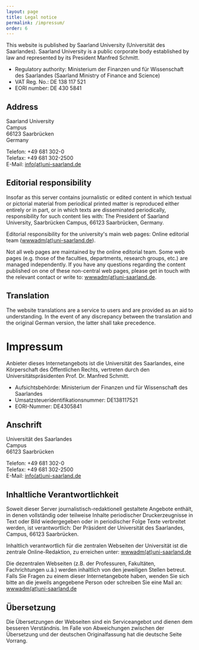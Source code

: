 ```yaml
---
layout: page
title: Legal notice
permalink: /impressum/
order: 6
---
```


This website is published by Saarland University (Universität des Saarlandes). Saarland University is a public corporate body established by law and represented by its President Manfred Schmitt.

* Regulatory authority: Ministerium der Finanzen und für Wissenschaft des Saarlandes (Saarland Ministry of Finance and Science)
* VAT Reg. No.: DE 138 117 521
* EORI number: DE 430 5841

## Address

Saarland University <br/>
Campus <br/>
66123 Saarbrücken <br/>
Germany

Telefon: +49 681 302-0 <br/>
Telefax: +49 681 302-2500 <br/>
E-Mail: [info(at)uni-saarland.de](mailto:info(at)uni-saarland.de)

## Editorial responsibility

Insofar as this server contains journalistic or edited content in which textual or pictorial material from periodical printed matter is reproduced either entirely or in part, or in which texts are disseminated periodically, responsibility for such content lies with: The President of Saarland University, Saarbrücken Campus, 66123 Saarbrücken, Germany.

Editorial responsibility for the university's main web pages: Online editorial team ([wwwadm(at)uni-saarland.de](mailto:wwwadm@uni-saarland.de)).

Not all web pages are maintained by the online editorial team. Some web pages (e.g. those of the faculties, departments, research groups, etc.) are managed independently. If you have any questions regarding the content published on one of these non-central web pages, please get in touch with the relevant contact or write to: [wwwadm(at)uni-saarland.de](mailto:wwwadm@uni-saarland.de).

## Translation

The website translations are a service to users and are provided as an aid to understanding. In the event of any discrepancy between the translation and the original German version, the latter shall take precedence.


# Impressum
Anbieter dieses Internetangebots ist die Universität des Saarlandes, eine Körperschaft des Öffentlichen Rechts, vertreten durch den Universitätspräsidenten Prof. Dr. Manfred Schmitt.

* Aufsichtsbehörde: Ministerium der Finanzen und für Wissenschaft des Saarlandes
* Umsatzsteueridentifikationsnummer: DE138117521
* EORI-Nummer: DE4305841

## Anschrift

Universität des Saarlandes<br/>
Campus<br/>
66123 Saarbrücken<br/>

Telefon: +49 681 302-0<br/>
Telefax: +49 681 302-2500<br/>
E-Mail: [info(at)uni-saarland.de](mailto:info(at)uni-saarland.de)

## Inhaltliche Verantwortlichkeit

Soweit dieser Server journalistisch-redaktionell gestaltete Angebote enthält, in denen vollständig oder teilweise Inhalte periodischer Druckerzeugnisse in Text oder Bild wiedergegeben oder in periodischer Folge Texte verbreitet werden, ist verantwortlich: Der Präsident der Universität des Saarlandes, Campus, 66123 Saarbrücken.

Inhaltlich verantwortlich für die zentralen Webseiten der Universität ist die zentrale Online-Redaktion, zu erreichen unter: [wwwadm(at)uni-saarland.de](mailto:wwwadm@uni-saarland.de)

Die dezentralen Webseiten (z.B. der Professuren, Fakultäten, Fachrichtungen u.ä.) werden inhaltlich von den jeweiligen Stellen betreut. Falls Sie Fragen zu einem dieser Internetangebote haben, wenden Sie sich bitte an die jeweils angegebene Person oder schreiben Sie eine Mail an: [wwwadm(at)uni-saarland.de](mailto:wwwadm@uni-saarland.de)

## Übersetzung

Die Übersetzungen der Webseiten sind ein Serviceangebot und dienen dem besseren Verständnis. Im Falle von Abweichungen zwischen der Übersetzung und der deutschen Originalfassung hat die deutsche Seite Vorrang.
